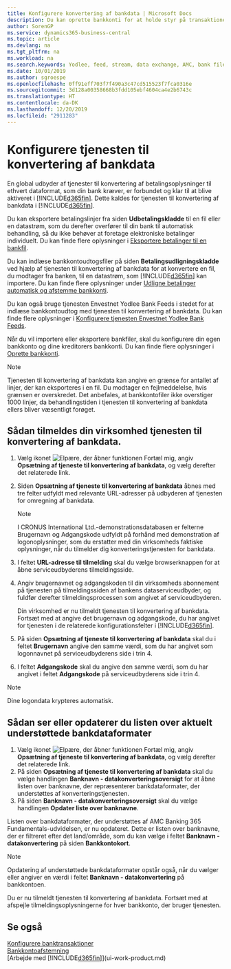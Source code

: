 ```yaml
---
title: Konfigurere konvertering af bankdata | Microsoft Docs
description: Du kan oprette bankkonti for at holde styr på transaktioner og importere eller eksportere bankfeeds, f.eks. Yodlee.
author: SorenGP
ms.service: dynamics365-business-central
ms.topic: article
ms.devlang: na
ms.tgt_pltfrm: na
ms.workload: na
ms.search.keywords: Yodlee, feed, stream, data exchange, AMC, bank file import, bank file export, re-export, bank transfer, AMC, bank data conversion service, funds transfer
ms.date: 10/01/2019
ms.author: sgroespe
ms.openlocfilehash: 0ff91eff703f7f490a3c47cd515523f7fca0316e
ms.sourcegitcommit: 3d128a00358668b3fdd105ebf4604ca4e2b6743c
ms.translationtype: HT
ms.contentlocale: da-DK
ms.lasthandoff: 12/20/2019
ms.locfileid: "2911283"
---
```

# <a name="set-up-the-bank-data-conversion-service"></a>Konfigurere tjenesten til konvertering af bankdata
En global udbyder af tjenester til konvertering af betalingsoplysninger til ethvert dataformat, som din bank kræver, er forbundet og klar til at blive aktiveret i [!INCLUDE[d365fin](includes/d365fin_md.md)]. Dette kaldes for tjenesten til konvertering af bankdata i [!INCLUDE[d365fin](includes/d365fin_md.md)].

Du kan eksportere betalingslinjer fra siden **Udbetalingskladde** til en fil eller en datastrøm, som du derefter overfører til din bank til automatisk behandling, så du ikke behøver at foretage elektroniske betalinger individuelt. Du kan finde flere oplysninger i [Eksportere betalinger til en bankfil](payables-how-export-payments-bank-file.md).

Du kan indlæse bankkontoudtogsfiler på siden **Betalingsudligningskladde** ved hjælp af tjenesten til konvertering af bankdata for at konvertere en fil, du modtager fra banken, til en datastrøm, som [!INCLUDE[d365fin](includes/d365fin_md.md)] kan importere. Du kan finde flere oplysninger under [Udligne betalinger automatisk og afstemme bankkonti](receivables-apply-payments-auto-reconcile-bank-accounts.md).

Du kan også bruge tjenesten Envestnet Yodlee Bank Feeds i stedet for at indlæse bankkontoudtog med tjenesten til konvertering af bankdata. Du kan finde flere oplysninger i [Konfigurere tjenesten Envestnet Yodlee Bank Feeds](bank-how-setup-bank-statement-service.md).

Når du vil importere eller eksportere bankfiler, skal du konfigurere din egen bankkonto og dine kreditorers bankkonti. Du kan finde flere oplysninger i [Oprette bankkonti](bank-how-setup-bank-accounts.md).

> [!NOTE]  
> Tjenesten til konvertering af bankdata kan angive en grænse for antallet af linjer, der kan eksporteres i en fil. Du modtager en fejlmeddelelse, hvis grænsen er overskredet. Det anbefales, at bankkontofiler ikke overstiger 1000 linjer, da behandlingstiden i tjenesten til konvertering af bankdata ellers bliver væsentligt forøget.

## <a name="to-sign-your-company-up-for-the-bank-data-conversion-service"></a>Sådan tilmeldes din virksomhed tjenesten til konvertering af bankdata.
1. Vælg ikonet ![Elpære, der åbner funktionen Fortæl mig](media/ui-search/search_small.png "Fortæl mig, hvad du vil foretage dig"), angiv **Opsætning af tjeneste til konvertering af bankdata**, og vælg derefter det relaterede link.  
2. Siden **Opsætning af tjeneste til konvertering af bankdata** åbnes med tre felter udfyldt med relevante URL-adresser på udbyderen af tjenesten for omregning af bankdata.

    > [!NOTE]  
    >   I CRONUS International Ltd.-demonstrationsdatabasen er felterne Brugernavn og Adgangskode udfyldt på forhånd med demonstration af logonoplysninger, som du erstatter med din virksomheds faktiske oplysninger, når du tilmelder dig konverteringstjenesten for bankdata.
3. I feltet **URL-adresse til tilmelding** skal du vælge browserknappen for at åbne serviceudbyderens tilmeldingsside.  
4. Angiv brugernavnet og adgangskoden til din virksomheds abonnement på tjenesten på tilmeldingssiden af bankens dataserviceudbyder, og fuldfør derefter tilmeldingsprocessen som angivet af serviceudbyderen.

    Din virksomhed er nu tilmeldt tjenesten til konvertering af bankdata. Fortsæt med at angive det brugernavn og adgangskode, du har angivet for tjenesten i de relaterede konfigurationsfelter i [!INCLUDE[d365fin](includes/d365fin_md.md)].

5. På siden **Opsætning af tjeneste til konvertering af bankdata** skal du i feltet **Brugernavn** angive den samme værdi, som du har angivet som logonnavnet på serviceudbyderens side i trin 4.
6. I feltet **Adgangskode** skal du angive den samme værdi, som du har angivet i feltet **Adgangskode** på serviceudbyderens side i trin 4.

> [!NOTE]  
> Dine logondata krypteres automatisk.

## <a name="to-view-or-update-the-list-of-currently-supported-bank-data-formats"></a>Sådan ser eller opdaterer du listen over aktuelt understøttede bankdataformater
1. Vælg ikonet ![Elpære, der åbner funktionen Fortæl mig](media/ui-search/search_small.png "Fortæl mig, hvad du vil foretage dig"), angiv **Opsætning af tjeneste til konvertering af bankdata**, og vælg derefter det relaterede link.
2. På siden **Opsætning af tjeneste til konvertering af bankdata** skal du vælge handlingen **Banknavn - datakonverteringsoversigt** for at åbne listen over banknavne, der repræsenterer bankdataformater, der understøttes af konverteringstjenesten.
3. På siden **Banknavn - datakonverteringsoversigt** skal du vælge handlingen **Opdater liste over banknavne**.

Listen over bankdataformater, der understøttes af AMC Banking 365 Fundamentals-udvidelsen, er nu opdateret. Dette er listen over banknavne, der er filtreret efter det land/område, som du kan vælge i feltet **Banknavn - datakonvertering** på siden **Bankkontokort**.

> [!NOTE]  
>   Opdatering af understøttede bankdataformater opstår også, når du vælger eller angiver en værdi i feltet **Banknavn - datakonvertering** på bankkontoen.

Du er nu tilmeldt tjenesten til konvertering af bankdata. Fortsæt med at afspejle tilmeldingsoplysningerne for hver bankkonto, der bruger tjenesten.

## <a name="see-also"></a>Se også
[Konfigurere banktransaktioner](bank-setup-banking.md)  
[Bankkontoafstemning](bank-manage-bank-accounts.md)  
[Arbejde med [!INCLUDE[d365fin](includes/d365fin_md.md)]](ui-work-product.md)

